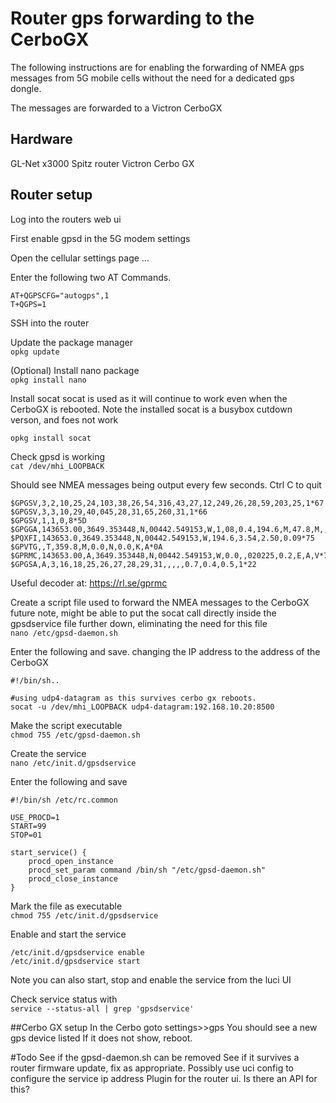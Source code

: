 
# Router gps forwarding to the CerboGX

The following instructions are for enabling the forwarding of NMEA gps messages from 5G mobile cells without the need for a dedicated gps dongle. 

The messages are forwarded to a Victron CerboGX

## Hardware
GL-Net x3000 Spitz router
Victron Cerbo GX

## Router setup
Log into the routers web ui

First enable gpsd in the 5G modem settings

Open the cellular settings page …

Enter the following two AT Commands.
```
AT+QGPSCFG="autogps",1  
T+QGPS=1
```

SSH into the router

Update the package manager  
``opkg update``

(Optional)
Install nano package  
``opkg install nano``

Install socat
socat is used as it will continue to work even when the CerboGX is rebooted.
Note the installed socat is a busybox cutdown verson, and foes not work  

``opkg install socat``

Check gpsd is working  
``cat /dev/mhi_LOOPBACK``
 
Should see NMEA messages being output every few seconds. Ctrl C to quit
```
$GPGSV,3,2,10,25,24,103,38,26,54,316,43,27,12,249,26,28,59,203,25,1*67
$GPGSV,3,3,10,29,40,045,28,31,65,260,31,1*66
$GPGSV,1,1,0,8*5D
$GPGGA,143653.00,3649.353448,N,00442.549153,W,1,08,0.4,194.6,M,47.8,M,,*7D
$PQXFI,143653.0,3649.353448,N,00442.549153,W,194.6,3.54,2.50,0.09*75
$GPVTG,,T,359.8,M,0.0,N,0.0,K,A*0A
$GPRMC,143653.00,A,3649.353448,N,00442.549153,W,0.0,,020225,0.2,E,A,V*78
$GPGSA,A,3,16,18,25,26,27,28,29,31,,,,,0.7,0.4,0.5,1*22
```

Useful decoder at:  https://rl.se/gprmc

Create a script file used to forward the NMEA messages to the CerboGX
future note, might be able to put the socat call directly inside the 
gpsdservice file further down, eliminating the need for this file  
``nano /etc/gpsd-daemon.sh``

Enter the following and save. changing the IP address to the address of the CerboGX
```
#!/bin/sh..  

#using udp4-datagram as this survives cerbo gx reboots. 
socat -u /dev/mhi_LOOPBACK udp4-datagram:192.168.10.20:8500
```

Make the script executable  
``chmod 755 /etc/gpsd-daemon.sh``

Create the service  
``nano /etc/init.d/gpsdservice``

Enter the following and save
```
#!/bin/sh /etc/rc.common  

USE_PROCD=1
START=99
STOP=01

start_service() {
    procd_open_instance
    procd_set_param command /bin/sh "/etc/gpsd-daemon.sh"
    procd_close_instance
}
```

Mark the file as executable  
``chmod 755 /etc/init.d/gpsdservice``

Enable and start the service
```
/etc/init.d/gpsdservice enable
/etc/init.d/gpsdservice start
```
Note you can also start, stop and enable the service from the luci UI

Check service status with  
``service --status-all | grep 'gpsdservice'``

##Cerbo GX setup
In the Cerbo goto settings>>gps
You should see a new gps device listed
If it does not show, reboot.



#Todo
See if the gpsd-daemon.sh can be removed
See if it survives a router firmware update, fix as appropriate.
Possibly use uci config to configure the service ip address
Plugin for the router ui. Is there an API for this?
